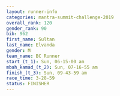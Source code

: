 ```yaml
---
layout: runner-info 
categories: mantra-summit-challenge-2019 
overall_rank: 120
gender_rank: 90
bib: 962
first_name: Sultan
last_name: Elvanda
gender: M
team_name: BC Runner
start_(t_1): Sun, 06-15-00 am
mbah_kamad_(t_2): Sun, 07-16-55 am
finish_(t_3): Sun, 09-43-59 am
race_time: 3-28-59
status: FINISHER
---
```

